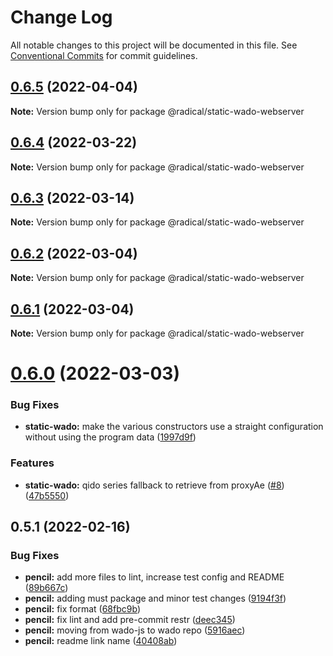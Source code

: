 # Change Log

All notable changes to this project will be documented in this file.
See [Conventional Commits](https://conventionalcommits.org) for commit guidelines.

## [0.6.5](https://github.com/OHIF/static-wado/compare/@radical/static-wado-webserver@0.6.4...@radical/static-wado-webserver@0.6.5) (2022-04-04)

**Note:** Version bump only for package @radical/static-wado-webserver





## [0.6.4](https://github.com/OHIF/static-wado/compare/@radical/static-wado-webserver@0.6.3...@radical/static-wado-webserver@0.6.4) (2022-03-22)

**Note:** Version bump only for package @radical/static-wado-webserver





## [0.6.3](https://github.com/OHIF/static-wado/compare/@radical/static-wado-webserver@0.6.2...@radical/static-wado-webserver@0.6.3) (2022-03-14)

**Note:** Version bump only for package @radical/static-wado-webserver





## [0.6.2](https://github.com/OHIF/static-wado/compare/@radical/static-wado-webserver@0.6.1...@radical/static-wado-webserver@0.6.2) (2022-03-04)

**Note:** Version bump only for package @radical/static-wado-webserver





## [0.6.1](https://github.com/OHIF/static-wado/compare/@radical/static-wado-webserver@0.6.0...@radical/static-wado-webserver@0.6.1) (2022-03-04)

**Note:** Version bump only for package @radical/static-wado-webserver





# [0.6.0](https://github.com/OHIF/static-wado/compare/@radical/static-wado-webserver@0.5.1...@radical/static-wado-webserver@0.6.0) (2022-03-03)


### Bug Fixes

* **static-wado:** make the various constructors use a straight configuration without using the program data ([1997d9f](https://github.com/OHIF/static-wado/commit/1997d9f0fe2e0a084d31edeb475494bcec78fd77))


### Features

* **static-wado:** qido series fallback to retrieve from proxyAe ([#8](https://github.com/OHIF/static-wado/issues/8)) ([47b5550](https://github.com/OHIF/static-wado/commit/47b55503732e25be08b215bdc201593f64de52e6))





## 0.5.1 (2022-02-16)


### Bug Fixes

* **pencil:** add more files to lint, increase test config and README ([89b667c](https://github.com/OHIF/static-wado/commit/89b667c83d324ab9fa540cda0c037af8fe088f72))
* **pencil:** adding must package and minor test changes ([9194f3f](https://github.com/OHIF/static-wado/commit/9194f3f1bb52da57e20bb8bb9f07262bcebdffbf))
* **pencil:** fix format ([68fbc9b](https://github.com/OHIF/static-wado/commit/68fbc9bf5a3e9bf85e3fbcddfb3e0759e79b769d))
* **pencil:** fix lint and add pre-commit restr ([deec345](https://github.com/OHIF/static-wado/commit/deec34524531d5a8595a775bac414f63f60e9f23))
* **pencil:** moving from wado-js to wado repo ([5916aec](https://github.com/OHIF/static-wado/commit/5916aecd7c77dbc4882681877e2b51210976427f))
* **pencil:** readme link name ([40408ab](https://github.com/OHIF/static-wado/commit/40408ab6b4e97c8656e30b1dd2c30b92440b9f90))
